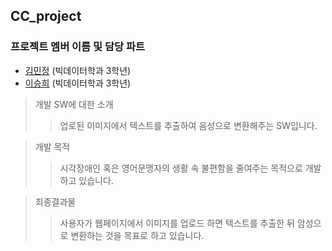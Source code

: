 ## CC_project

### 프로젝트 멤버 이름 및 담당 파트
- [김민정](https://github.com/MinjeongKim03) (빅데이터학과 3학년)
- [이승희](https://github.com/dltmdgml) (빅데이터학과 3학년)
>개발 SW에 대한 소개
>> 업로된 이미지에서 텍스트를 추출하여 음성으로 변환해주는 SW입니다.

>개발 목적
>>시각장애인 혹은 영어문맹자의 생활 속 불편함을 줄여주는 목적으로 개발하고 있습니다.

>최종결과물
>>사용자가 웹페이지에서 이미지를 업로드 하면 텍스트를 추출한 뒤 암성으로 변환하는 것을 목표로 하고 있습니다.

